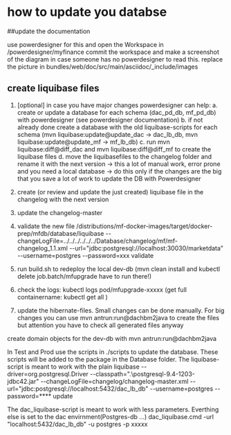 # how to update you databse

##update the documentation

use powerdesigner for this and open the Workspace in /powerdesigner/myfinance
commit the workspace and make a screenshot of the diagram in case someone has no powerdesigner to read this.
replace the picture in bundles/web/doc/src/main/asciidoc/_include/images

## create liquibase files

1. [optional] in case you have major changes powerdesigner can help:
a. create or update a database for each schema (dac_pd_db, mf_pd_db) with powerdesigner (see powerdesigner documentation)
b. if not already done create a database with the old liquibase-scripts for each schema 
(mvn liquibase:update@update_dac -> dac_lb_db, mvn liquibase:update@update_mf -> mf_lb_db)
c. run mvn liquibase:diff@diff_dac and mvn liquibase:diff@diff_mf to create the liquibase files
d. move the liquibasefiles to the changelog folder and rename it with the next version
-> this a lot of manual work, error prone and you need a local database -> do this only if the changes are the big that you save a lot of work to update the DB with Powerdesigner

2. create (or review and update the just created)  liquibase file in the changelog with the next version

3. update the changelog-master

4. validate the new file 
/distributions/mf-docker-images/target/docker-prep/mfdb/database/liquibase --changeLogFile=../../../../../../Database/changelog/mf/mf-changelog_1.1.xml --url="jdbc:postgresql://localhost:30030/marketdata" --username=postgres --password=xxx validate

5. run build.sh to redeploy the local dev-db (mvn clean install and kubectl delete job.batch/mfupgrade have to run there!)

6. check the logs: kubectl logs pod/mfupgrade-xxxxx (get full containername: kubectl get all )

7. update the hibernate-files. Small changes can be done manually. For big changes you can use mvn antrun:run@dachbm2java to create the files
but attention you have to check all generated files anyway   

create domain objects for the dev-db with mvn antrun:run@dachbm2java

In Test and Prod use the scripts in ./scripts to update the database. 
These scripts will be added to the package in the Database folder.
The liquibase-script is meant to work with the plain 
liquibase 
 --driver=org.postgresql.Driver 
 --classpath=".\postgresql-9.4-1203-jdbc42.jar" 
 --changeLogFile=changelog/changelog-master.xml 
 --url="jdbc:postgresql://localhost:5432/dac_lb_db" 
 --username=postgres 
 --password=**** 
 update
 

 
The dac_liquibase-script is meant to work with less parameters. Everthing else is set to the dac envirnment(Postgres-db ...)
dac_liquibase.cmd 
-url "localhost:5432/dac_lb_db" 
-u postgres 
-p xxxxx 



